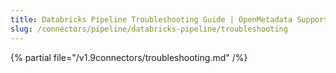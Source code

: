 ```yaml
---
title: Databricks Pipeline Troubleshooting Guide | OpenMetadata Support
slug: /connectors/pipeline/databricks-pipeline/troubleshooting
---
```


{% partial file="/v1.9connectors/troubleshooting.md" /%}
